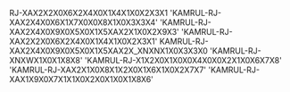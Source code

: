 RJ-XAX2X2X0X6X2X4X0X1X4X1X0X2X3X1
'KAMRUL-RJ-XAX2X4X0X6X1X7X0X0X8X1X0X3X3X4'
'KAMRUL-RJ-XAX2X4X0X9X0X5X0X1X5XAX2X1X0X2X9X3'
'KAMRUL-RJ-XAX2X2X0X6X2X4X0X1X4X1X0X2X3X1'
KAMRUL-RJ-XAX2X4X0X9X0X5X0X1X5XAX2X_XNXNX1X0X3X3X0
'KAMRUL-RJ-XNXWX1X0X1X8X8'
'KAMRUL-RJ-X1X2X0X1X0X0X4X0X0X2X1X0X6X7X8'
'KAMRUL-RJ-XAX2X1X0X8X1X2X0X1X6X1X0X2X7X7' 
'KAMRUL-RJ-XAX1X9X0X7X1X1X0X2X0X1X0X1X8X6'
